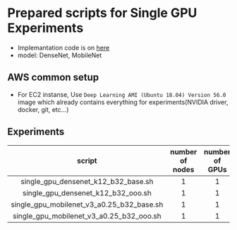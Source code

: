 # Prepared scripts for Single GPU Experiments

- Implemantation code is on [here](../../expr/single_gpu)
- model: DenseNet, MobileNet

## AWS common setup
- For EC2 instanse, Use `Deep Learning AMI (Ubuntu 18.04) Version 56.0` image which already contains everything for experiments(NVIDIA driver, docker, git, etc...)

## Experiments

| script | number of nodes | number of GPUs | AWS instance |
|:---:|:---:|:---:|:---:|
| single_gpu_densenet_k12_b32_base.sh | 1 | 1 | `p3.2xlarge` |
| single_gpu_densenet_k12_b32_ooo.sh | 1 | 1 | `p3.2xlarge` |
| single_gpu_mobilenet_v3_a0.25_b32_base.sh | 1 | 1 | `p3.2xlarge` |
| single_gpu_mobilenet_v3_a0.25_b32_ooo.sh | 1 | 1 | `p3.2xlarge` |
